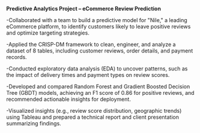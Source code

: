 **Predictive Analytics Project – eCommerce Review Prediction**

-Collaborated with a team to build a predictive model for "Nile," a leading eCommerce platform, to identify customers likely to leave positive reviews and optimize targeting strategies.

-Applied the CRISP-DM framework to clean, engineer, and analyze a dataset of 8 tables, including customer reviews, order details, and payment records.

-Conducted exploratory data analysis (EDA) to uncover patterns, such as the impact of delivery times and payment types on review scores.

-Developed and compared Random Forest and Gradient Boosted Decision Tree (GBDT) models, achieving an F1 score of 0.86 for positive reviews, and recommended actionable insights for deployment.

-Visualized insights (e.g., review score distribution, geographic trends) using Tableau and prepared a technical report and client presentation summarizing findings.
